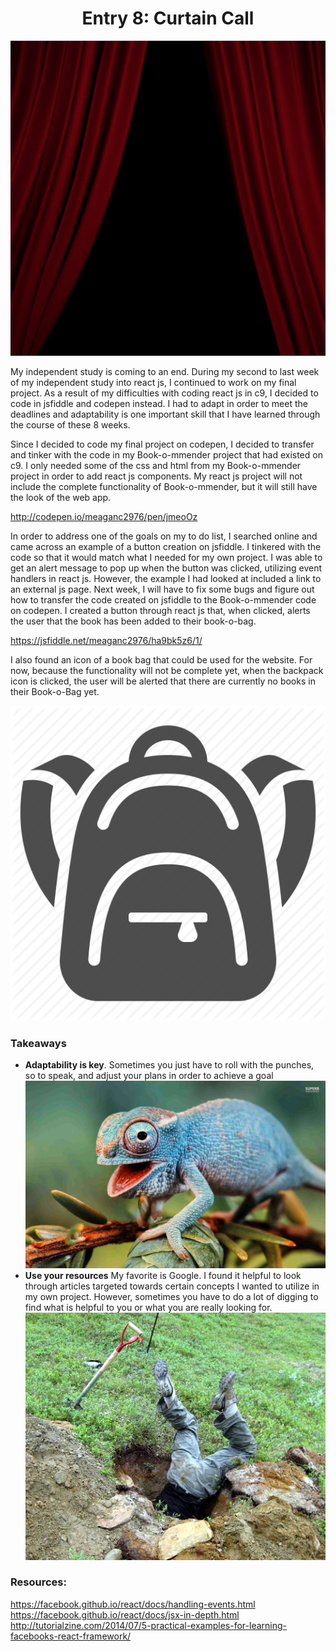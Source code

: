 # <center>Entry 8: Curtain Call </center>
<img src="../entries/images/closingcurtain.jpg"/>
<p>My independent study is coming to an end. 
During my second to last week of my independent study into react js, 
I continued to work on my final project. As a result of my difficulties with 
coding react js in c9, I decided to code in jsfiddle and codepen instead. I had 
to adapt in order to meet the deadlines and adaptability is one important skill 
that I have learned through the course of these 8 weeks. </p>

<p>Since I decided to code my final project on codepen, I decided to transfer
and tinker with the code in my Book-o-mmender project that had existed on c9.
I only needed some of the css and html from my Book-o-mmender project in order 
to add react js components. My react js project will not include the complete 
functionality of Book-o-mmender, but it will still have the look of the
web app. </p>

http://codepen.io/meaganc2976/pen/jmeoOz

<p>In order to address one of the goals on my to do list, 
I searched online and came across an example of a button creation on jsfiddle. 
I tinkered with the code so that it would match what I needed for my own project. 
I was able to get an alert message to pop up when the button was 
clicked, utilizing event handlers in react js.  However, the example 
I had looked at included a link to an external js page. Next week, I will
have to fix some bugs and figure out how to transfer the code created on 
jsfiddle to the Book-o-mmender code on codepen. I created a button through 
react js that, when clicked, alerts the user that the book has been added 
to their book-o-bag. </p>

https://jsfiddle.net/meaganc2976/ha9bk5z6/1/


<p>I also found an icon of a book bag that could be used for 
the website. For now, because the functionality will not be complete yet, 
when the backpack icon is clicked, the user will be alerted that there are 
currently no books in their Book-o-Bag yet. </p>

 <img src="../entries/images/bag.png"/>

### Takeaways
<ul>
    <li><b>Adaptability is key</b>. Sometimes you just have to roll 
    with the punches, so to speak, and adjust your plans in order to 
    achieve a goal</li>
    <img src="../entries/images/chameleon.jpg"/>
    <li><b>Use your resources</b> My favorite is Google. I found it
    helpful to look through articles targeted towards certain concepts 
    I wanted to utilize in my own project. However, sometimes you have 
    to do a lot of digging to find what is helpful to you or what you are 
    really looking for. </li>
    <img src="../entries/images/digging.JPG"/>
</ul>

### Resources:

https://facebook.github.io/react/docs/handling-events.html
<br>
https://facebook.github.io/react/docs/jsx-in-depth.html
<br>
http://tutorialzine.com/2014/07/5-practical-examples-for-learning-facebooks-react-framework/

